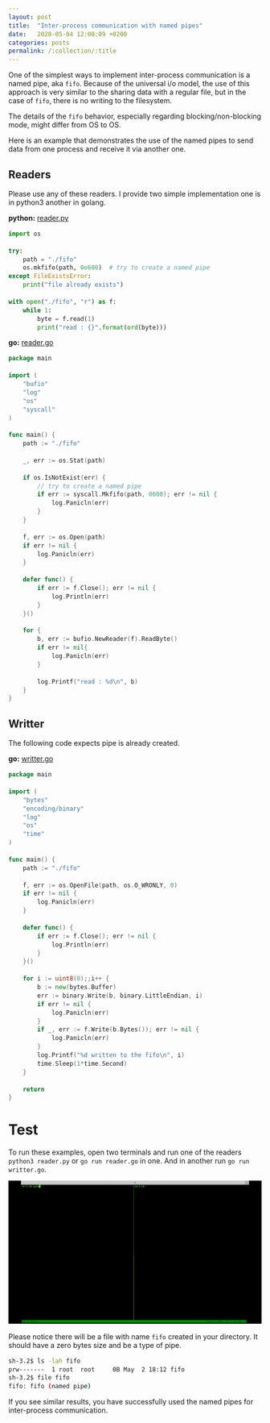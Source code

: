 ```yaml
---
layout: post
title:  "Inter-process communication with named pipes"
date:   2020-05-04 12:00:09 +0200
categories: posts
permalink: /:collection/:title
---
```

One of the simplest ways to implement inter-process communication is a named pipe, aka `fifo`. Because of the universal i/o model, the use of this approach is very similar to the sharing data with a regular file, but in the case of `fifo`, there is no writing to the filesystem.

The details of the `fifo` behavior, especially regarding blocking/non-blocking mode, might differ from OS to OS. 

Here is an example that demonstrates the use of the named pipes to send data from one process and receive it via another one. 

## Readers

Please use any of these readers. I provide two simple implementation one is in python3 another in golang.

**python:** [reader.py](https://github.com/andriikushch/andriikushch.github.io/blob/master/assets/code/4/reader.py)

```python
import os

try:
    path = "./fifo"
    os.mkfifo(path, 0o600)  # try to create a named pipe
except FileExistsError:
    print("file already exists")

with open("./fifo", "r") as f:
    while 1:
        byte = f.read(1)
        print("read : {}".format(ord(byte)))

```

**go:** [reader.go](https://github.com/andriikushch/andriikushch.github.io/blob/master/assets/code/4/reader.go)

```go
package main

import (
    "bufio"
    "log"
    "os"
    "syscall"
)

func main() {
    path := "./fifo"

    _, err := os.Stat(path)

    if os.IsNotExist(err) {
        // try to create a named pipe
        if err := syscall.Mkfifo(path, 0600); err != nil {
            log.Panicln(err)
        }
    }

    f, err := os.Open(path)
    if err != nil {
        log.Panicln(err)
    }

    defer func() {
        if err := f.Close(); err != nil {
            log.Println(err)
        }
    }()

    for {
        b, err := bufio.NewReader(f).ReadByte()
        if err != nil{
            log.Panicln(err)
        }

        log.Printf("read : %d\n", b)
    }
}

```

## Writter

The following code expects pipe is already created.

**go:** [writter.go](https://github.com/andriikushch/andriikushch.github.io/blob/master/assets/code/4/writter.go)

```go
package main

import (
    "bytes"
    "encoding/binary"
    "log"
    "os"
    "time"
)

func main() {
    path := "./fifo"

    f, err := os.OpenFile(path, os.O_WRONLY, 0)
    if err != nil {
        log.Panicln(err)
    }

    defer func() {
        if err := f.Close(); err != nil {
            log.Println(err)
        }
    }()

    for i := uint8(0);;i++ {
        b := new(bytes.Buffer)
        err := binary.Write(b, binary.LittleEndian, i)
        if err != nil {
            log.Panicln(err)
        }
        if _, err := f.Write(b.Bytes()); err != nil {
            log.Panicln(err)
        }
        log.Printf("%d written to the fifo\n", i)
        time.Sleep(1*time.Second)
    }

    return
}

```

# Test

To run these examples, open two terminals and run one of the readers `python3 reader.py` or `go run reader.go` in one. And in another run  `go run writter.go`.

![demo.gif](/assets/images/4/demo.gif)


Please notice there will be a file with name `fifo` created in your directory. It should have a zero bytes size and be a type of pipe.

```bash
sh-3.2$ ls -lah fifo
prw-------  1 root  root     0B May  2 18:12 fifo
sh-3.2$ file fifo
fifo: fifo (named pipe)
```

If you see similar results, you have successfully used the named pipes for inter-process communication.

                                                                               